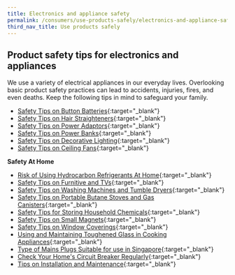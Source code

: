 ```yaml
---
title: Electronics and appliance safety
permalink: /consumers/use-products-safely/electronics-and-appliance-safety
third_nav_title: Use products safely
---
```

## Product safety tips for electronics and appliances

We use a variety of electrical appliances in our everyday lives. Overlooking basic product safety practices can lead to accidents, injuries, fires, and even deaths. Keep the following tips in mind to safeguard your family.

* [Safety Tips on Button Batteries](/consumers/use-products-safely/safety-tips-on-button-batteries){:target="_blank"}
* [Safety Tips on Hair Straighteners](/consumers/use-products-safely/safety-tips-on-hair-straighteners){:target="_blank"}
* [Safety Tips on Power Adaptors](/consumers/use-products-safely/safety-tips-on-power-adaptors){:target="_blank"}
* [Safety Tips on Power Banks](/consumers/use-products-safely/safety-tips-on-power-banks){:target="_blank"}
* [Safety Tips on Decorative Lighting](/consumers/use-products-safely/safety-tips-on-decorative-lighting){:target="_blank"}
* [Safety Tips on Ceiling Fans](/consumers/product-safety-tips/safety-tips-on-ceiling-fans){:target="_blank"}

**Safety At Home**
* [Risk of Using Hydrocarbon Refrigerants At Home](/consumers/product-safety-tips/risk-of-using-hydrocarbon-refrigerants-at-home){:target="_blank"}
* [Safety Tips on Furnitive and TVs](/consumers/product-safety-tips/safety-tips-on-furniture-and-tvs){:target="_blank"}
* [Safety Tips on Washing Machines and Tumble Dryers](/consumers/product-safety-tips/safety-tips-on-washing-machines-and-tumble-dryers){:target="_blank"}
* [Safety Tips on Portable Butane Stoves and Gas Canisters](/consumers/product-safety-tips/safety-tips-on-portable-butane-stoves-and-gas-canisters){:target="_blank"}
* [Safety Tips for Storing Household Chemicals](/consumers/product-safety-tips/safety-tips-for-storing-household-chemicals){:target="_blank"}
* [Safety Tips on Small Magnets](/consumers/product-safety-tips/safety-tips-on-small-magnets){:target="_blank"}
* [Safety Tips on Window Coverings](/consumers/product-safety-tips/safety-tips-on-window-coverings){:target="_blank"}
* [Using and Maintaining Toughened Glass in Cooking Appliances](/consumers/product-safety-tips/using-and-maintaining-toughened-glass-in-cooking-appliances){:target="_blank"}
* [Type of Mains Plugs Suitable for use in Singapore](/consumers/product-safety-tips/types-of-mains-plugs-suitable-for-use-in-singapore){:target="_blank"}
* [Check Your Home's Circuit Breaker Regularly](/consumers/product-safety-tips/check-your-home-circuit-breaker-regularly){:target="_blank"}
* [Tips on Installation and Maintenance](/consumers/product-safety-tips/tips-on-installation-and-maintenance){:target="_blank"}
